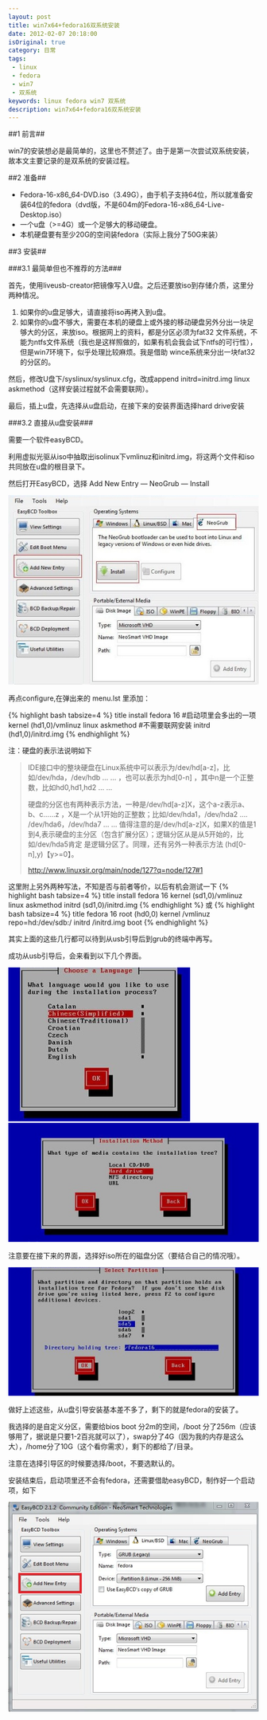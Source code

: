 ```yaml
---
layout: post
title: win7x64+fedora16双系统安装
date: 2012-02-07 20:18:00
isOriginal: true
category: 日常
tags:
 - linux
 - fedora
 - win7
 - 双系统
keywords: linux fedora win7 双系统
description: win7x64+fedora16双系统安装
---
```



##1 前言##

win7的安装想必是最简单的，这里也不赘述了。由于是第一次尝试双系统安装，故本文主要记录的是双系统的安装过程。


##2 准备##

* Fedora-16-x86_64-DVD.iso（3.49G），由于机子支持64位，所以就准备安装64位的fedora（dvd版，不是604m的Fedora-16-x86_64-Live-Desktop.iso）
* 一个u盘（>=4G）或一个足够大的移动硬盘。
* 本机硬盘要有至少20G的空间装fedora（实际上我分了50G来装）


##3 安装##

###3.1 最简单但也不推荐的方法###

首先，使用liveusb-creator把镜像写入U盘。之后还要放iso到存储介质，这里分两种情况。

1. 如果你的u盘足够大，请直接将iso再拷入到u盘。
2. 如果你的u盘不够大，需要在本机的硬盘上或外接的移动硬盘另外分出一块足够大的分区，来放iso。根据网上的资料，都是分区必须为fat32 文件系统，不能为ntfs文件系统（我也是这样照做的，如果有机会我会试下ntfs的可行性），但是win7环境下，似乎处理比较麻烦。我是借助 wince系统来分出一块fat32的分区的。

然后，修改U盘下/syslinux/syslinux.cfg，改成append initrd=initrd.img linux askmethod（这样安装过程就不会需要联网）。

最后，插上u盘，先选择从u盘启动，在接下来的安装界面选择hard drive安装


###3.2  直接从u盘安装###

需要一个软件easyBCD。

利用虚拟光驱从iso中抽取出isolinux下vmlinuz和initrd.img，将这两个文件和iso共同放在u盘的根目录下。

然后打开EasyBCD，选择 Add New Entry — NeoGrub — Install

![alt easyBCD](/images/posts/win7x64-fedora16-double-system/3.2-1.png "easyBCD")

再点configure,在弹出来的 menu.lst  里添加：

{% highlight bash tabsize=4 %}
title install fedora 16                      #启动项里会多出的一项
kernel (hd1,0)/vmlinuz linux askmethod       #不需要联网安装
initrd (hd1,0)/initrd.img
{% endhighlight %}

注：硬盘的表示法说明如下
>IDE接口中的整块硬盘在Linux系统中可以表示为/dev/hd[a-z]，比如/dev/hda，/dev/hdb … … ，也可以表示为hd[0-n] ，其中n是一个正整数，比如hd0,hd1,hd2 … …
>
>硬盘的分区也有两种表示方法，一种是/dev/hd[a-z]X，这个a-z表示a、b、c……z ，X是一个从1开始的正整数；比如/dev/hda1，/dev/hda2 …. /dev/hda6，/dev/hda7 … … 值得注意的是/dev/hd[a-z]X，如果X的值是1到4,表示硬盘的主分区（包含扩展分区）；逻辑分区从是从5开始的，比如/dev/hda5肯定 是逻辑分区了。同理，还有另外一种表示方法 (hd[0-n],y)【y>=0】。
>
>http://www.linuxsir.org/main/node/127?q=node/127#1

这里附上另外两种写法，不知是否与前者等价，以后有机会测试一下
{% highlight bash tabsize=4 %}
title install fedora 16
kernel (sd1,0)/vmlinuz linux askmethod
initrd (sd1,0)/initrd.img
{% endhighlight %}
或
{% highlight bash tabsize=4 %}
title fedora 16
root (hd0,0)
kernel /vmlinuz repo=hd:/dev/sdb:/
initrd /initrd.img
boot
{% endhighlight %}

其实上面的这些几行都可以待到从usb引导后到grub的终端中再写。

成功从usb引导后，会来看到以下几个界面。

![alt usb引导](/images/posts/win7x64-fedora16-double-system/3.2-2.png "usb引导")
![alt usb引导](/images/posts/win7x64-fedora16-double-system/3.2-3.png "usb引导")

注意要在接下来的界面，选择好iso所在的磁盘分区（要结合自己的情况哦）。

![alt usb引导](/images/posts/win7x64-fedora16-double-system/3.2-4.png "usb引导")

做好上述这些，从u盘引导安装基本差不多了，剩下的就是fedora的安装了。

我选择的是自定义分区，需要给bios boot 分2m的空间，/boot 分了256m（应该够用了，据说是只要1-2百兆就可以了），swap分了4G（因为我的内存是这么大），/home分了10G（这个看你需求），剩下的都给了/目录。

注意在选择引导区的时候要选择/boot，不要选默认的。

安装结束后，启动项里还不会有fedora，还需要借助easyBCD，制作好一个启动项，如下

![alt bootstrap](/images/posts/win7x64-fedora16-double-system/3.2-5.png "bootstrap")

